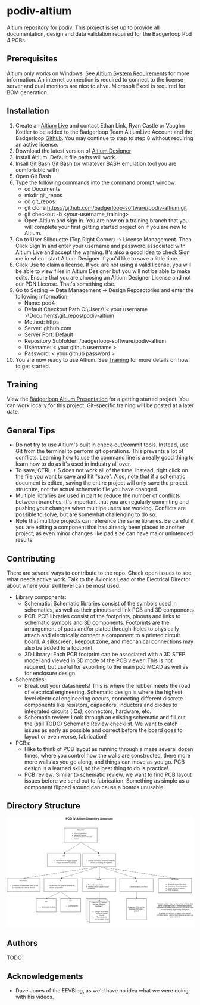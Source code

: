# podiv-altium
Altium repository for podiv. This project is set up to provide all documentation, design and data validation required for the Badgerloop Pod 4 PCBs.

## Prerequisites
Altium only works on Windows. See  [Altium System Requirements](https://www.altium.com/documentation/18.0/display/ADES/Altium+Designer+-+((System+Requirements))") for more information. An internet connection is required to connect to the license server and dual monitors are nice to ahve. Microsoft Excel is required for BOM generation.

## Installation
1. Create an [Altium Live](https://live.altium.com/#Join") and contact Ethan Link, Ryan Castle or Vaughn Kottler to be added to the Badgerloop Team AltiumLive Account and the Badgerloop [Github](https://github.com/badgerloop-software"). You may continue to step to step 8 without requiring an active license.
2. Download the latest version of [Altium Designer](https://www.altium.com/products/downloads) 
3.  Install Altium. Default file paths will work.
4. Insall [Git Bash](https://gitforwindows.org/") Git Bash (or whatever BASH emulation tool you are comfortable with)
5. Open Git Bash
6. Type the following commands into the command prompt window:
   + cd Documents
   + mkdir git_repos
   + cd git_repos
   + git clone https://github.com/badgerloop-software/podiv-altium.git
   + git checkout -b <your-username_training>
   + Open Altium and sign in. You are now on a training branch that you will complete your first getting started project on if you are new to Altium. 
7. Go to User Silhouette (Top Right Corner) -> License Management. Then Click Sign In and enter your username and password associated with Altium Live and accept the warning. It's also a good idea to check Sign me in when I start Altium Designer if you'd like to save a little time.
8. Click Use to claim a license. If you are not using a valid license, you will be able to view files in Altium Designer but you will not be able to make edits. Ensure that you are choosing an Altium Designer License and not our PDN License. That's something else. 
9. Go to Setting -> Data Management -> Design Reposotories and enter the following information:
   + Name: pod4
   + Default Checkout Path C:\Users\ < your username >\Documents\git_repos\podiv-altium
   + Method: https
   + Server: github.com
   + Server Port: Default
   + Repository Subfolder: /badgerloop-software/podiv-altium
   + Username: < your github username >
   + Password: < your github password > 
10. You are now ready to use Altium. See [Training](#training) for more details on how to get started. 

## Training
View the [Badgerloop Altium Presentation](https://uwmadison.box.com/s/2sdt8kfaeyde04sg8edn62u7vtrdsiyx") for a getting started project. You can work locally for this project. Git-specific training will be posted at a later date. 

## General Tips
+ Do not try to use Altium's built in check-out/commit tools. Instead, use Git from the terminal to perform git operations. This prevents a lot of conflicts. Learning how to use the command line is a really good thing to learn how to do as it's used in industry all over.
+ To save, CTRL + S does not work all of the time. Instead, right click on the file you want to save and hit "save". Also, note that if a schematic document is edited, saving the entire project will only save the project structure, not the actual schematic file you have changed. 
+ Multiple libraries are used in part to reduce the number of conflicts between branches. It's important that you are regularly commiting and pushing your changes when multilpe users are working. Conflicts are possible to solve, but are somewhat challenging to do so. 
+ Note that multilpe projects can reference the same libraries. Be careful if you are editing a component that has already been placed in another project, as even minor changes like pad size can have major unintended results. 

## Contributing
There are several ways to contribute to the repo. Check open issues to see what needs active work. Talk to the Avionics Lead or the Electrical Director about where your skill level can be most used.
+ Library components:
   + Schematic: Schematic libraries consist of the symbols used in schematics, as well as their pinoutsand link PCB and 3D components
   + PCB: PCB libraries consist of the footprints, pinouts and links to schematic symbols and 3D components. Footprints are the arrangement of pads and/or plated through-holes to physically attach and electrically connect a component to a printed circuit board. A silkscreen, keepout zone, and mechanical connections may also be added to a footprint
   + 3D Library: Each PCB footprint can be associated with a 3D STEP model and viewed in 3D mode of the PCB viewer. This is not required, but useful for exporting to the main pod MCAD as well as for enclosure design. 
+ Schematics:
   + Break out your datasheets! This is where the rubber meets the road of electrical engineering. Schematic design is where the highest level electrical engineering occurs, connecting different discrete components like resistors, capacitors, inductors and diodes to integrated circuits (ICs), connectors, hardware, etc. 
   + Schematic review: Look through an existing schematic and fill out the (still TODO) Schematic Review checklist. We want to catch issues as early as possible and correct before the board goes to layout or even worse, fabrication! 
+ PCBs:
   + I like to think of PCB layout as running through a maze several dozen times, where you control how the walls are constructed, there more more walls as you go along, and things can move as you go. PCB design is a learned skill, so the best thing to do is practice!
   + PCB review: Similar to schematic review, we want to find PCB layout issues before we send out to fabrication. Something as simple as a component flipped around can cause a boards unusable! 

## Directory Structure
![Directory_Structure](https://github.com/badgerloop-software/podiv-altium/blob/master/pdf/directory_structure.png "Directory Structure")

## Authors
TODO

## Acknowledgements
+ Dave Jones of the EEVBlog, as we'd have no idea what we were doing with his videos.
